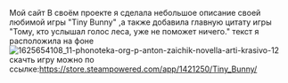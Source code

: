 Мой сайт
В своём проекте я сделала небольшое описание своей любимой игры "Tiny Bunny" ,а также добавила главную цитату игры "Тому, кто услышал голос леса, уже не поможет ничего."
текст я расположила на фоне 
![1625654108_11-phonoteka-org-p-anton-zaichik-novella-arti-krasivo-12](https://user-images.githubusercontent.com/119739098/205447083-b3a2c66b-3c53-4c5a-a269-077a979a9296.jpg)
скачть игру можно по ссылке:https://store.steampowered.com/app/1421250/Tiny_Bunny/
